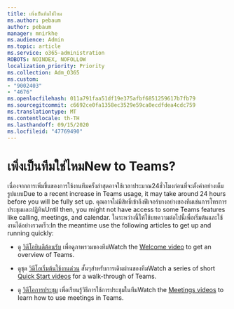 ```yaml
---
title: เพิ่งเป็นทีมใช่ไหม
ms.author: pebaum
author: pebaum
manager: mnirkhe
ms.audience: Admin
ms.topic: article
ms.service: o365-administration
ROBOTS: NOINDEX, NOFOLLOW
localization_priority: Priority
ms.collection: Adm_O365
ms.custom:
- "9002403"
- "4676"
ms.openlocfilehash: 011a791faa51df19e375afbf6851259617b7fb79
ms.sourcegitcommit: c6692ce0fa1358ec3529e59ca0ecdfdea4cdc759
ms.translationtype: MT
ms.contentlocale: th-TH
ms.lasthandoff: 09/15/2020
ms.locfileid: "47769490"
---
```

# <a name="new-to-teams"></a><span data-ttu-id="54fec-102">เพิ่งเป็นทีมใช่ไหม</span><span class="sxs-lookup"><span data-stu-id="54fec-102">New to Teams?</span></span>

<span data-ttu-id="54fec-103">เนื่องจากการเพิ่มขึ้นของการใช้งานทีมครั้งล่าสุดอาจใช้เวลาประมาณ24ชั่วโมงก่อนที่จะตั้งค่าอย่างเต็มรูปแบบ</span><span class="sxs-lookup"><span data-stu-id="54fec-103">Due to a recent increase in Teams usage, it may take around 24 hours before you will be fully set up.</span></span> <span data-ttu-id="54fec-104">คุณอาจไม่มีสิทธิ์เข้าถึงฟีเจอร์บางอย่างของทีมเช่นการโทรการประชุมและปฏิทิน</span><span class="sxs-lookup"><span data-stu-id="54fec-104">Until then, you might not have access to some Teams features like calling, meetings, and calendar.</span></span> <span data-ttu-id="54fec-105">ในระหว่างนี้ให้ใช้บทความต่อไปนี้เพื่อเริ่มต้นและใช้งานได้อย่างรวดเร็ว:</span><span class="sxs-lookup"><span data-stu-id="54fec-105">In the meantime use the following articles to get up and running quickly:</span></span> 

- <span data-ttu-id="54fec-106">ดู [วิดีโอยินดีต้อนรับ](https://support.office.com/article/welcome-to-microsoft-teams-b98d533f-118e-4bae-bf44-3df2470c2b12) เพื่อดูภาพรวมของทีม</span><span class="sxs-lookup"><span data-stu-id="54fec-106">Watch the [Welcome video](https://support.office.com/article/welcome-to-microsoft-teams-b98d533f-118e-4bae-bf44-3df2470c2b12) to get an overview of Teams.</span></span>

- <span data-ttu-id="54fec-107">ดูชุด [วิดีโอเริ่มต้นใช้งานด่วน](https://support.office.com/article/video-what-is-microsoft-teams-422bf3aa-9ae8-46f1-83a2-e65720e1a34d) สั้นๆสำหรับการเดินผ่านของทีม</span><span class="sxs-lookup"><span data-stu-id="54fec-107">Watch a series of short [Quick Start videos](https://support.office.com/article/video-what-is-microsoft-teams-422bf3aa-9ae8-46f1-83a2-e65720e1a34d) for a walk-through of Teams.</span></span>

- <span data-ttu-id="54fec-108">ดู [วิดีโอการประชุม](https://support.office.com/article/join-a-teams-meeting-078e9868-f1aa-4414-8bb9-ee88e9236ee4) เพื่อเรียนรู้วิธีการใช้การประชุมในทีม</span><span class="sxs-lookup"><span data-stu-id="54fec-108">Watch the [Meetings videos](https://support.office.com/article/join-a-teams-meeting-078e9868-f1aa-4414-8bb9-ee88e9236ee4) to learn how to use meetings in Teams.</span></span>

